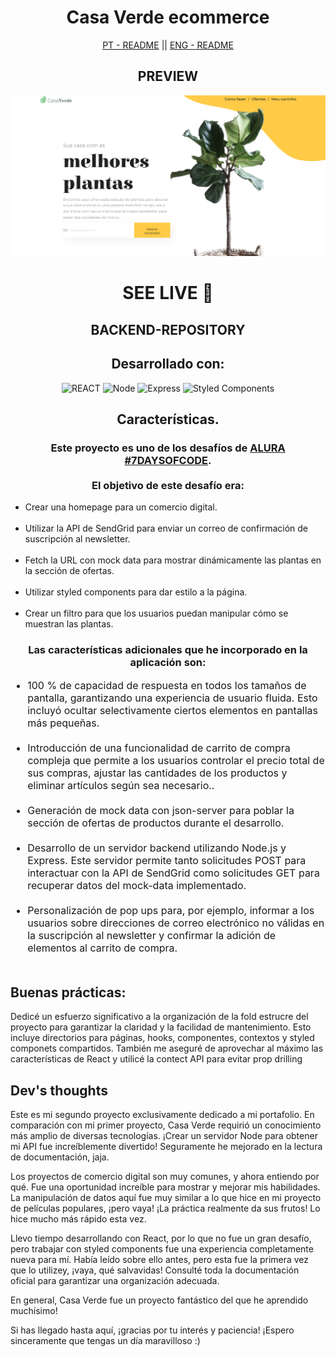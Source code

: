 <div style="text-align: center">
    <h1>Casa Verde ecommerce</h1>
    <div ><a href='./README.pt-br.md' style='cursor: pointer'>PT - README</a> || <a href='./README.md'style='cursor: pointer'>ENG - README</a></div>
</div>

<div style="text-align: center">
    <h2>PREVIEW</h2>
    <img src='public/assets/casaverde-preview.png' alt='deployed preview' target='_blank'></img>
    <h1><a style='text-decoration: none; text-transform: uppercase' href='https://willowy-sopapillas-7e536a.netlify.app/' target='_blank'>SEE LIVE 🚀</a></h1>
    <h2><a style='text-decoration: none; text-transform: uppercase' href='https://github.com/itsdamel/casaverde-public-server' target='_blank'>BACKEND-REPOSITORY</a></h2>

</div>

<div style="text-align: center">
    <h2>Desarrollado con:</h2>
    <img alt='REACT' src='https://img.shields.io/badge/React-20232A?style=for-the-badge&logo=react&logoColor=61DAFB'>
    <img alt='Node' src='https://img.shields.io/badge/Node.js-43853D?style=for-the-badge&logo=node.js&logoColor=white'>
    <img alt='Express' src='https://img.shields.io/badge/Express.js-404D59?style=for-the-badge'>
    <img alt='Styled Components' src='https://img.shields.io/badge/styled--components-DB7093?style=for-the-badge&logo=styled-components&logoColor=white'>

</div>

<div style="text-align: center">
    <h2>Características.</h2>
    <h3>
        Este proyecto es uno de los desafíos de <a href='https://alura-7dayscode.vercel.app/' target='_blank'>ALURA #7DAYSOFCODE</a>.<br><br> El objetivo de este desafío era:
    </h3>     
    <ul style="text-align: left">
        <li>Crear una homepage para un comercio digital.</li><br>
        <li>Utilizar la API de SendGrid para enviar un correo de confirmación de suscripción al newsletter.</li><br>
        <li>Fetch la URL con mock data para mostrar dinámicamente las plantas en la sección de ofertas.</li><br>
        <li>Utilizar styled components para dar estilo a la página.</li><br>
        <li>Crear un filtro para que los usuarios puedan manipular cómo se muestran las plantas.</li>
    </ul>
    
</div>

<div style="text-align: center">
    <h3>
        Las características adicionales que he incorporado en la aplicación son:
    </h3>     
    <ul style="text-align: left; font-size: 16px">
        <li> 100 % de capacidad de respuesta en todos los tamaños de pantalla, garantizando una experiencia de usuario fluida. Esto incluyó ocultar selectivamente ciertos elementos en pantallas más pequeñas.</li><br>
        <li> Introducción de una funcionalidad de carrito de compra compleja que permite a los usuarios controlar el precio total de sus compras, ajustar las cantidades de los productos y eliminar artículos según sea necesario..</li>  <br>
        <li> Generación de mock data con json-server para poblar la sección de ofertas de productos durante el desarrollo.</li><br>
        <li> Desarrollo de un servidor backend utilizando Node.js y Express. Este servidor permite tanto solicitudes POST para interactuar con la API de SendGrid como solicitudes GET para recuperar datos del mock-data implementado.</li><br>
        <li> Personalización de pop ups para, por ejemplo, informar a los usuarios sobre direcciones de correo electrónico no válidas en la suscripción al newsletter y confirmar la adición de elementos al carrito de compra.</li><br>     
    </ul>
    
</div>

<div>
    <h2>Buenas prácticas:</h2>
    <p>Dedicé un esfuerzo significativo a la organización de la fold estrucre del proyecto para garantizar la claridad y la facilidad de mantenimiento. Esto incluye directorios para páginas, hooks, componentes, contextos y styled componets compartidos. También me aseguré de aprovechar al máximo las características de React y utilicé la contect API para evitar prop drilling</p>
</div>

<div>
    <h2>Dev's thoughts</h2>
    <p>Este es mi segundo proyecto exclusivamente dedicado a mi portafolio. En comparación con mi primer proyecto, Casa Verde requirió un conocimiento más amplio de diversas tecnologías. ¡Crear un servidor Node para obtener mi API fue increíblemente divertido! Seguramente he mejorado en la lectura de documentación, jaja.</p>
    <p>Los proyectos de comercio digital son muy comunes, y ahora entiendo por qué. Fue una oportunidad increíble para mostrar y mejorar mis habilidades. La manipulación de datos aquí fue muy similar a lo que hice en mi proyecto de películas populares, ¡pero vaya! ¡La práctica realmente da sus frutos! Lo hice mucho más rápido esta vez.</p> 
    <p>Llevo tiempo desarrollando con React, por lo que no fue un gran desafío, pero trabajar con styled components fue una experiencia completamente nueva para mí. Había leído sobre ello antes, pero esta fue la primera vez que lo utilizey, ¡vaya, qué salvavidas! Consulté toda la documentación oficial para garantizar una organización adecuada.</p>   
    <p>En general, Casa Verde fue un proyecto fantástico del que he aprendido muchísimo!</p>
    <p>Si has llegado hasta aquí, ¡gracias por tu interés y paciencia! ¡Espero sinceramente que tengas un día maravilloso :)</p>

</div>
